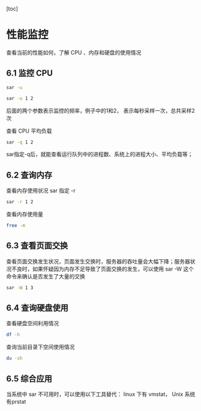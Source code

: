 [toc]

# 性能监控

查看当前的性能如何，了解 CPU 、内存和硬盘的使用情况

## 6.1 监控 CPU

```bash
sar -u

sar -u 1 2
```

后面的两个参数表示监控的频率，例子中的1和2， 表示每秒采样一次，总共采样2次

查看 CPU 平均负载

```bash
sar -q 1 2
```

sar指定-q后，就能查看运行队列中的进程数、系统上的进程大小、平均负载等；

## 6.2 查询内存

查看内存使用状况 sar 指定 -r

```bash
sar -r 1 2
```

查看内存使用量

```bash
free -m
```

## 6.3 查看页面交换

查看页面交换发生状况，页面发生交换时，服务器的吞吐量会大幅下降；服务器状况不良时，如果怀疑因为内存不足导致了页面交换的发生，可以使用 sar  -W 这个命令来确认是否发生了大量的交换

```bash
sar -W 1 3
```

## 6.4 查询硬盘使用

查看硬盘空间利用情况

```bash
df -h
```

查询当前目录下空间使用情况

```bash
du -sh
```

## 6.5 综合应用

当系统中 sar 不可用时，可以使用以下工具替代： linux 下有 vmstat， Unix 系统有prstat
